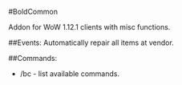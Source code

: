 #BoldCommon

Addon for WoW 1.12.1 clients with misc functions.

##Events:
Automatically repair all items at vendor.

##Commands:
* /bc - list available commands.